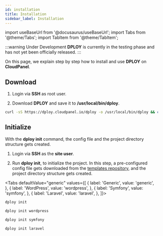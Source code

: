 ```yaml
---
id: installation
title: Installation
sidebar_label: Installation
---
```


import useBaseUrl from '@docusaurus/useBaseUrl';
import Tabs from '@theme/Tabs';
import TabItem from '@theme/TabItem';

:::warning Under Development
**DPLOY** is currently in the testing phase and has not yet been officially released.
:::

On this page, we explain step by step how to install and use **DPLOY** on **CloudPanel**.

## Download

1. Login via **SSH** as root user.

2. Download **DPLOY** and save it to **/usr/local/bin/dploy**.

```bash
curl -sS https://dploy.cloudpanel.io/dploy -o /usr/local/bin/dploy && chmod +x /usr/local/bin/dploy
```

## Initialize

With the **dploy init** command, the config file and the project directory structure gets created.

1. Login via **SSH** as the **site user**.

2. Run **dploy init**, to initialize the project. In this step, a pre-configured config file gets downloaded from the [templates repository](https://github.com/cloudpanel-io/dploy-application-templates), and the project directory structure gets created.

<Tabs
defaultValue="generic"
values={[
{ label: 'Generic', value: 'generic', },
{ label: 'WordPress', value: 'wordpress', },
{ label: 'Symfony', value: 'symfony', },
{ label: 'Laravel', value: 'laravel', },
]}>
<TabItem value="generic">

```bash
dploy init
```

</TabItem>
<TabItem value="wordpress">

```bash
dploy init wordpress
```

</TabItem>
<TabItem value="symfony">

```bash
dploy init symfony
```

</TabItem>
<TabItem value="laravel">

```bash
dploy init laravel
```

</TabItem>
</Tabs>
